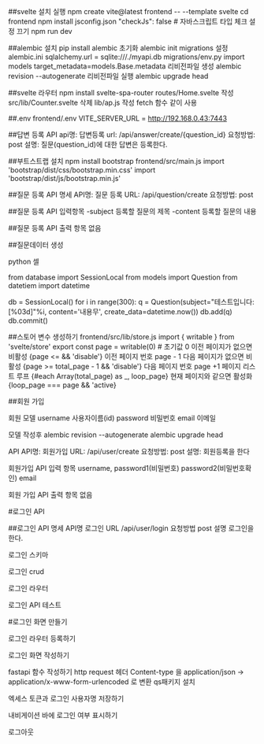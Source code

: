 ##svelte 설치 실행
npm create vite@latest frontend -- --template svelte
cd frontend
npm install
jsconfig.json  "checkJs": false  # 자바스크립트 타입 체크 설정 끄기
 npm run dev


##alembic 설치
pip install alembic
초기화  alembic init migrations
설정  alembic.ini sqlalchemy.url = sqlite:///./myapi.db
      migrations/env.py import models  target_metadata=models.Base.metadata
리비전파일 생성 alembic revision --autogenerate
리비전파일 실행 alembic upgrade head


##svelte 라우터
npm install svelte-spa-router
routes/Home.svelte 작성
src/lib/Counter.svelte 삭제 lib/ap.js 작성 fetch 함수 같이 사용


##.env
frontend/.env VITE_SERVER_URL = http://192.168.0.43:7443


##답변 등록 API
api명: 답변등록
url: /api/answer/create/{question_id}
요청방법:  post
설명:  질문(question_id)에 대한 답변은 등록한다.


##부트스트랩 설치
npm install bootstrap
frontend/src/main.js 
import 'bootstrap/dist/css/bootstrap.min.css'
import 'bootstrap/dist/js/bootstrap.min.js'


##질문 등록 API 명세
API명: 질문 등록
URL: /api/question/create
요청방법: post

##질문 등록 API 입력항목
-subject 등록할 질문의 제목
-content 등록할 질문의 내용

##질문 등록 API 출력 항목
없음


##질문데이터 생성

python 셀

from database import SessionLocal
from models import Question
from datetiem import datetime

db = SessionLocal()
for i in range(300):
      q = Question(subject="테스트입니다:[%03d]"%i, content='내용무', create_data=datetime.now())
      db.add(q)
db.commit()


##스토어 변수 생성하기
frontend/src/lib/store.js
import { writable } from 'svelte/store'
export const page = writable(0) # 초기값 0
이전 페이지가 없으면 비활성   {page <= && 'disable'}
이전 페이지 번호              page - 1
다음 페이지가 없으면 비활성   {page >= total_page - 1 && 'disable'}
다음 페이지 번호              page +1
페이지 리스트 루프            {#each Array(total_page) as _, loop_page}
현재 페이지와 같으면 활성화   {loop_page === page && 'active}


##회원 가입


회원 모델
username    사용자이름(id)
password    비밀번호
email       이메일

모델 작성후 alembic revision --autogenerate alembic upgrade head

API
API명:      회원가입
URL:        /api/user/create
요청방법:   post
설명:       회원등록을 한다

회원가입 API 입력 항목
username, password1(비밀번호) password2(비밀번호확인) email

회원 가입 API 출력 항목
없음


#로그인 API

##로그인 API 명세
API명       로그인
URL         /api/user/login
요청방법    post
설명        로그인을 한다.


로그인 스키마

로그인 crud

로그인 라우터

로그인 API 테스트


#로그인 화면 만들기

로그인 라우터 등록하기

로그인 화면 작성하기

fastapi 함수 작성하기
http request 헤더 Content-type 을 application/json -> application/x-www-form-urlencoded 로 변환
qs패키지 설치

엑세스 토큰과 로그인 사용자명 저장하기

내비게이션 바에 로그인 여부 표시하기

로그아웃